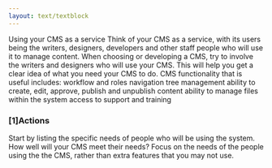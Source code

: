 ```yaml
---
layout: text/textblock
---
```


Using your CMS as a service
Think of your CMS as a service, with its users being the writers, designers, developers and other staff people who will use it to manage content. When choosing or developing a CMS, try to involve the writers and designers who will use your CMS. This will help you get a clear idea of what you need your CMS to do.
CMS functionality that is useful includes: 
workflow and roles
navigation tree management
ability to create, edit, approve, publish and unpublish content
ability to manage files within the system
access to support and training
### [1]Actions
Start by listing the specific needs of people who will be using the system. How well will your CMS meet their needs? Focus on the needs of the people using the the CMS, rather than extra features that you may not use.


